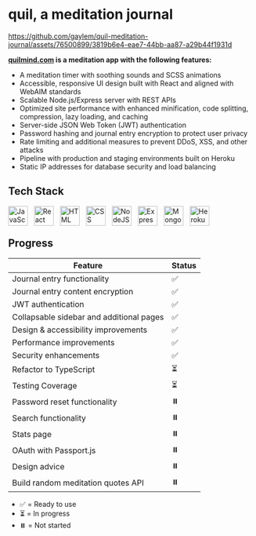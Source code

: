 # quil, a meditation journal


https://github.com/gaylem/quil-meditation-journal/assets/76500899/3819b6e4-eae7-44bb-aa87-a29b44f1931d


**<a href="https://www.quilmind.com">quilmind.com</a> is a meditation app with the following features:**

* A meditation timer with soothing sounds and SCSS animations
* Accessible, responsive UI design built with React and aligned with  WebAIM standards 
* Scalable Node.js/Express server with REST APIs
* Optimized site performance with enhanced minification, code splitting, compression, lazy loading, and caching 
* Server-side JSON Web Token (JWT) authentication 
* Password hashing and journal entry encryption to protect user privacy
* Rate limiting and additional measures to prevent DDoS, XSS, and other attacks
* Pipeline with production and staging environments built on Heroku
* Static IP addresses for database security and load balancing

## Tech Stack

<div>
    <img align="left" alt="JavaScript" width="40px" style="padding-right:10px;" src="https://cdn.jsdelivr.net/gh/devicons/devicon/icons/javascript/javascript-plain.svg" />
    <img align="left" alt="React" width="40px" style="padding-right:10px;" src="https://cdn.jsdelivr.net/gh/devicons/devicon/icons/react/react-original.svg" />
    <img align="left" alt="HTML" width="40px" style="padding-right:10px;" src="https://cdn.jsdelivr.net/gh/devicons/devicon/icons/html5/html5-plain.svg" />
    <img align="left" alt="CSS" width="40px" style="padding-right:10px;" src="https://cdn.jsdelivr.net/gh/devicons/devicon/icons/css3/css3-plain.svg" />
    <img align="left" alt="NodeJS" width="40px" style="padding-right:10px;" src="https://cdn.jsdelivr.net/gh/devicons/devicon/icons/nodejs/nodejs-original.svg" />
    <img align="left" alt="Express" width="40px" style="padding-right:10px;" src="https://cdn.jsdelivr.net/gh/devicons/devicon/icons/express/express-original.svg" />
    <img align="left" alt="MongoDB" width="40px" style="padding-right:10px;" src="https://cdn.jsdelivr.net/gh/devicons/devicon/icons/mongodb/mongodb-original.svg" />
    <img align="left" alt="Heroku" width="40px" style="padding-right:10px;" src="https://cdn.jsdelivr.net/gh/devicons/devicon/icons/heroku/heroku-plain-wordmark.svg" />
</div>

<br></br>
## Progress 

| Feature                                  | Status |
| ---------------------------------------- | ------ |
| Journal entry functionality              | ✅     |
| Journal entry content encryption         | ✅     |
| JWT authentication                       | ✅     |
| Collapsable sidebar and additional pages | ✅     |
| Design & accessibility improvements      | ✅     |
| Performance improvements                 | ✅     |
| Security enhancements                    | ✅     |
| Refactor to TypeScript                   | ⏳     |
| Testing Coverage                         | ⏳     |
| Password reset functionality             | ⏸️     |
| Search functionality                     | ⏸️     |
| Stats page                               | ⏸️     |
| OAuth with Passport.js                   | ⏸️     |
| Design advice                            | ⏸️     |
| Build random meditation quotes API       | ⏸️     |

- ✅ = Ready to use
- ⏳ = In progress
- ⏸️ = Not started
